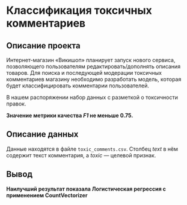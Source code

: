 # Классификация токсичных комментариев
## Описание проекта
Интернет-магазин «Викишоп» планирует запуск нового сервиса, позволяющего пользователям редактировать/дополнять описания товаров. Для поиска и последующей модерации токсичных комментариев магазину необходимо разработать модель, которая будет классифицировать комментарии пользователей.   

В нашем распоряжении набор данных с разметкой о токсичности правок.

**Значение метрики качества *F1* не меньше 0.75.** 

## Описание данных

Данные находятся в файле `toxic_comments.csv`. Столбец *text* в нём содержит текст комментария, а *toxic* — целевой признак.

## Вывод 
**Наилучший результат показала Логистическая регрессия с применением CountVectorizer** 
